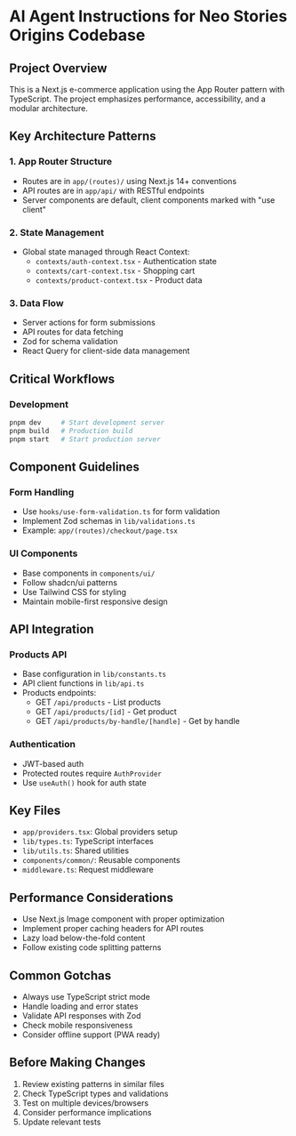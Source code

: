 # AI Agent Instructions for Neo Stories Origins Codebase

## Project Overview
This is a Next.js e-commerce application using the App Router pattern with TypeScript. The project emphasizes performance, accessibility, and a modular architecture.

## Key Architecture Patterns

### 1. App Router Structure
- Routes are in `app/(routes)/` using Next.js 14+ conventions
- API routes are in `app/api/` with RESTful endpoints
- Server components are default, client components marked with "use client"

### 2. State Management
- Global state managed through React Context:
  - `contexts/auth-context.tsx` - Authentication state
  - `contexts/cart-context.tsx` - Shopping cart
  - `contexts/product-context.tsx` - Product data

### 3. Data Flow
- Server actions for form submissions
- API routes for data fetching
- Zod for schema validation
- React Query for client-side data management

## Critical Workflows

### Development
```bash
pnpm dev     # Start development server
pnpm build   # Production build
pnpm start   # Start production server
```



## Component Guidelines

### Form Handling
- Use `hooks/use-form-validation.ts` for form validation
- Implement Zod schemas in `lib/validations.ts`
- Example: `app/(routes)/checkout/page.tsx`

### UI Components
- Base components in `components/ui/`
- Follow shadcn/ui patterns
- Use Tailwind CSS for styling
- Maintain mobile-first responsive design

## API Integration

### Products API
- Base configuration in `lib/constants.ts`
- API client functions in `lib/api.ts`
- Products endpoints:
  - GET `/api/products` - List products
  - GET `/api/products/[id]` - Get product
  - GET `/api/products/by-handle/[handle]` - Get by handle

### Authentication
- JWT-based auth
- Protected routes require `AuthProvider`
- Use `useAuth()` hook for auth state

## Key Files
- `app/providers.tsx`: Global providers setup
- `lib/types.ts`: TypeScript interfaces
- `lib/utils.ts`: Shared utilities
- `components/common/`: Reusable components
- `middleware.ts`: Request middleware

## Performance Considerations
- Use Next.js Image component with proper optimization
- Implement proper caching headers for API routes
- Lazy load below-the-fold content
- Follow existing code splitting patterns

## Common Gotchas
- Always use TypeScript strict mode
- Handle loading and error states
- Validate API responses with Zod
- Check mobile responsiveness
- Consider offline support (PWA ready)

## Before Making Changes
1. Review existing patterns in similar files
2. Check TypeScript types and validations
3. Test on multiple devices/browsers
4. Consider performance implications
5. Update relevant tests
